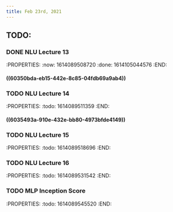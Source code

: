 ```yaml
---
title: Feb 23rd, 2021
---
```


## TODO:
### DONE NLU Lecture 13
:PROPERTIES:
:now: 1614089508720
:done: 1614105044576
:END:
#### ((60350bda-eb15-442e-8c85-04fdb69a9ab4))
### TODO NLU Lecture 14
:PROPERTIES:
:todo: 1614089511359
:END:
#### ((6035493a-910e-432e-bb80-4973bfde4149))
### TODO NLU Lecture 15
:PROPERTIES:
:todo: 1614089518696
:END:
### TODO NLU Lecture 16
:PROPERTIES:
:todo: 1614089531542
:END:
### TODO MLP Inception Score
:PROPERTIES:
:todo: 1614089545520
:END:
##
